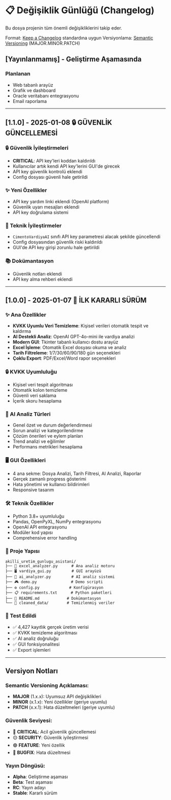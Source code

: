 # 📋 Değişiklik Günlüğü (Changelog)

Bu dosya projenin tüm önemli değişikliklerini takip eder.

Format: [Keep a Changelog](https://keepachangelog.com/en/1.0.0/) standardına uygun
Versiyonlama: [Semantic Versioning](https://semver.org/) (MAJOR.MINOR.PATCH)

## [Yayınlanmamış] - Geliştirme Aşamasında

### Planlanan
- Web tabanlı arayüz
- Grafik ve dashboard
- Oracle veritabanı entegrasyonu
- Email raporlama

---

## [1.1.0] - 2025-01-08 🔒 GÜVENLİK GÜNCELLEMESİ

### 🔒 Güvenlik İyileştirmeleri
- **CRITICAL**: API key'leri koddan kaldırıldı
- Kullanıcılar artık kendi API key'lerini GUI'de girecek
- API key güvenlik kontrolü eklendi
- Config dosyası güvenli hale getirildi

### ✨ Yeni Özellikler
- API key yardım linki eklendi (OpenAI platform)
- Güvenlik uyarı mesajları eklendi
- API key doğrulama sistemi

### 🔧 Teknik İyileştirmeler
- `CimentoVardiyaAI` sınıfı API key parametresi alacak şekilde güncellendi
- Config dosyasından güvenlik riski kaldırıldı
- GUI'de API key girişi zorunlu hale getirildi

### 📚 Dokümantasyon
- Güvenlik notları eklendi
- API key alma rehberi eklendi

---

## [1.0.0] - 2025-01-07 🚀 İLK KARARLI SÜRÜM

### ✨ Ana Özellikler
- **KVKK Uyumlu Veri Temizleme**: Kişisel verileri otomatik tespit ve kaldırma
- **AI Destekli Analiz**: OpenAI GPT-4o-mini ile vardiya analizi
- **Modern GUI**: Tkinter tabanlı kullanıcı dostu arayüz
- **Excel İşleme**: Otomatik Excel dosyası okuma ve analiz
- **Tarih Filtreleme**: 1/7/30/60/90/180 gün seçenekleri
- **Çoklu Export**: PDF/Excel/Word rapor seçenekleri

### 🔒 KVKK Uyumluluğu
- Kişisel veri tespit algoritması
- Otomatik kolon temizleme
- Güvenli veri saklama
- İçerik skoru hesaplama

### 🤖 AI Analiz Türleri
- Genel özet ve durum değerlendirmesi
- Sorun analizi ve kategorilendirme
- Çözüm önerileri ve eylem planları
- Trend analizi ve eğilimler
- Performans metrikleri hesaplama

### 🖥️ GUI Özellikleri
- 4 ana sekme: Dosya Analizi, Tarih Filtresi, AI Analizi, Raporlar
- Gerçek zamanlı progress gösterimi
- Hata yönetimi ve kullanıcı bildirimleri
- Responsive tasarım

### 🛠️ Teknik Özellikler
- Python 3.8+ uyumluluğu
- Pandas, OpenPyXL, NumPy entegrasyonu
- OpenAI API entegrasyonu
- Modüler kod yapısı
- Comprehensive error handling

### 📁 Proje Yapısı
```
akilli_uretim_gunlugu_asistani/
├── 📄 excel_analyzer.py      # Ana analiz motoru
├── 🖥️ vardiya_gui.py         # GUI arayüzü
├── 🤖 ai_analyzer.py         # AI analiz sistemi
├── 🎮 demo.py               # Demo scripti
├── ⚙️ config.py             # Konfigürasyon
├── 📋 requirements.txt      # Python paketleri
├── 📖 README.md            # Dokümantasyon
└── 📁 cleaned_data/        # Temizlenmiş veriler
```

### 🎯 Test Edildi
- ✅ 4,427 kayıtlık gerçek üretim verisi
- ✅ KVKK temizleme algoritması
- ✅ AI analiz doğruluğu
- ✅ GUI fonksiyonalitesi
- ✅ Export işlemleri

---

## Versiyon Notları

### Semantic Versioning Açıklaması:
- **MAJOR** (1.x.x): Uyumsuz API değişiklikleri
- **MINOR** (x.1.x): Yeni özellikler (geriye uyumlu)
- **PATCH** (x.x.1): Hata düzeltmeleri (geriye uyumlu)

### Güvenlik Seviyesi:
- 🔴 **CRITICAL**: Acil güvenlik güncellemesi
- 🟡 **SECURITY**: Güvenlik iyileştirmesi
- 🟢 **FEATURE**: Yeni özellik
- 🔵 **BUGFIX**: Hata düzeltmesi

### Yayın Döngüsü:
- **Alpha**: Geliştirme aşaması
- **Beta**: Test aşaması
- **RC**: Yayın adayı
- **Stable**: Kararlı sürüm
